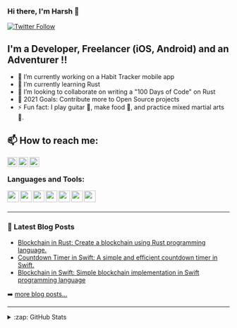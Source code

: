 ### Hi there, I'm Harsh 👋

[![Twitter Follow](https://img.shields.io/twitter/follow/harshvishu?color=1DA1F2&logo=twitter&style=for-the-badge)](https://twitter.com/intent/follow?original_referer=https%3A%2F%2Fgithub.com%2Fharshvishu&screen_name=harshvishu)

## I'm a Developer, Freelancer (iOS, Android) and an Adventurer !!


- 🔭 I’m currently working on a Habit Tracker mobile app
- 🌱 I’m currently learning Rust
- 👯 I’m looking to collaborate on writing a "100 Days of Code" on Rust
- 🥅 2021 Goals: Contribute more to Open Source projects
- ⚡ Fun fact: I play guitar 🎸, make food 🍜, and practice mixed martial arts 🥋. 

## 📫 How to reach me:

[<img align="left" alt="harhvishu | Twitter" width="22px" src="https://cdn.jsdelivr.net/npm/simple-icons@v3/icons/twitter.svg" />][twitter]
[<img align="left" alt="harhvishu | LinkedIn" width="22px" src="https://cdn.jsdelivr.net/npm/simple-icons@v3/icons/linkedin.svg" />][linkedin]
[<img align="left" alt="harhvishu | Instagram" width="22px" src="https://cdn.jsdelivr.net/npm/simple-icons@v3/icons/instagram.svg" />][instagram]


<br />

### Languages and Tools:

[<img align="left" width="26px" src="https://cdn.jsdelivr.net/npm/simple-icons@3.13.0/icons/rust.svg" />][medium]
[<img align="left" width="26px" src="https://cdn.jsdelivr.net/npm/simple-icons@3.13.0/icons/swift.svg" />][medium]
[<img align="left" width="26px" src="https://cdn.jsdelivr.net/npm/simple-icons@3.13.0/icons/xcode.svg" />][medium]
[<img align="left" width="26px" src="https://cdn.jsdelivr.net/npm/simple-icons@3.13.0/icons/java.svg" />][medium]
[<img align="left" width="26px" src="https://cdn.jsdelivr.net/npm/simple-icons@3.13.0/icons/androidstudio.svg" />][medium]
[<img align="left" width="26px" src="https://cdn.jsdelivr.net/npm/simple-icons@3.13.0/icons/powershell.svg" />][medium]
[<img align="left" width="26px" src="https://cdn.jsdelivr.net/npm/simple-icons@3.13.0/icons/visualstudiocode.svg" />][medium]

<br />
<br />

---

### 📕 Latest Blog Posts

<!-- BLOG-POST-LIST:START -->
- [Blockchain in Rust: Create a blockchain using Rust programming language.](https://phychic-owl.medium.com/blockchain-in-rust-bf6f5783f8dd)
- [Countdown Timer in Swift: A simple and efficient countdown timer in Swift.](https://phychic-owl.medium.com/countdown-timer-in-swift-a4dafee884f9)
- [Blockchain in Swift: Simple blockchain implementation in Swift programming language](https://phychic-owl.medium.com/blockchain-by-swift-cddd4e1d02eb)
<!-- BLOG-POST-LIST:END -->

➡️ [more blog posts...](https://phychic-owl.medium.com)

---

</details>

<details>
  <summary>:zap: GitHub Stats</summary>

  <img align="left" alt="harshvishu's GitHub Stats" src="https://github-readme-stats.vercel.app/api?username=harshvishu&show_icons=true&hide_border=true" />

</details>

[twitter]: https://twitter.com/harshvishu
[instagram]: https://instagram.com/harsh.o_0
[linkedin]: https://www.linkedin.com/in/harshvishwakarma/
[medium]: https://phychic-owl.medium.com/
